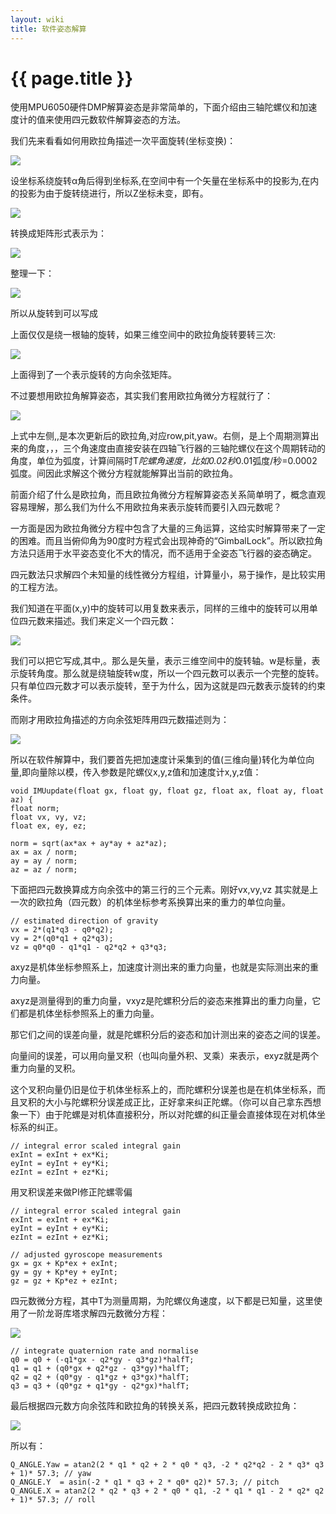 ```yaml
---
layout: wiki
title: 软件姿态解算
---
```


# {{ page.title }}
使用MPU6050硬件DMP解算姿态是非常简单的，下面介绍由三轴陀螺仪和加速度计的值来使用四元数软件解算姿态的方法。

我们先来看看如何用欧拉角描述一次平面旋转(坐标变换)：

![](/assets/img/soft-algorithm-1.png)

设坐标系绕旋转α角后得到坐标系,在空间中有一个矢量在坐标系中的投影为,在内的投影为由于旋转绕进行，所以Z坐标未变，即有。

![](/assets/img/soft-algorithm-2.png)

转换成矩阵形式表示为：

![](/assets/img/soft-algorithm-4.png)

整理一下：

![](/assets/img/soft-algorithm-5.png)

所以从旋转到可以写成

上面仅仅是绕一根轴的旋转，如果三维空间中的欧拉角旋转要转三次:

![](/assets/img/soft-algorithm-6.png)

上面得到了一个表示旋转的方向余弦矩阵。

不过要想用欧拉角解算姿态，其实我们套用欧拉角微分方程就行了：

![](/assets/img/soft-algorithm-7.png)

上式中左侧,,是本次更新后的欧拉角,对应row,pit,yaw。右侧，是上个周期测算出来的角度，，，三个角速度由直接安装在四轴飞行器的三轴陀螺仪在这个周期转动的角度，单位为弧度，计算间隔时T*陀螺角速度，比如0.02秒*0.01弧度/秒=0.0002弧度。间因此求解这个微分方程就能解算出当前的欧拉角。

前面介绍了什么是欧拉角，而且欧拉角微分方程解算姿态关系简单明了，概念直观容易理解，那么我们为什么不用欧拉角来表示旋转而要引入四元数呢？

一方面是因为欧拉角微分方程中包含了大量的三角运算，这给实时解算带来了一定的困难。而且当俯仰角为90度时方程式会出现神奇的“GimbalLock”。所以欧拉角方法只适用于水平姿态变化不大的情况，而不适用于全姿态飞行器的姿态确定。

四元数法只求解四个未知量的线性微分方程组，计算量小，易于操作，是比较实用的工程方法。

我们知道在平面(x,y)中的旋转可以用复数来表示，同样的三维中的旋转可以用单位四元数来描述。我们来定义一个四元数：

![](/assets/img/soft-algorithm-8.png)

我们可以把它写成,其中,。那么是矢量，表示三维空间中的旋转轴。w是标量，表示旋转角度。那么就是绕轴旋转w度，所以一个四元数可以表示一个完整的旋转。只有单位四元数才可以表示旋转，至于为什么，因为这就是四元数表示旋转的约束条件。

而刚才用欧拉角描述的方向余弦矩阵用四元数描述则为：

![](/assets/img/soft-algorithm-9.png)

所以在软件解算中，我们要首先把加速度计采集到的值(三维向量)转化为单位向量,即向量除以模，传入参数是陀螺仪x,y,z值和加速度计x,y,z值：

~~~
void IMUupdate(float gx, float gy, float gz, float ax, float ay, float az) {
float norm;
float vx, vy, vz;
float ex, ey, ez;         

norm = sqrt(ax*ax + ay*ay + az*az);      
ax = ax / norm;
ay = ay / norm;
az = az / norm;

~~~

下面把四元数换算成方向余弦中的第三行的三个元素。刚好vx,vy,vz 其实就是上一次的欧拉角（四元数）的机体坐标参考系换算出来的重力的单位向量。

~~~
// estimated direction of gravity
vx = 2*(q1*q3 - q0*q2);
vy = 2*(q0*q1 + q2*q3);
vz = q0*q0 - q1*q1 - q2*q2 + q3*q3;
~~~
axyz是机体坐标参照系上，加速度计测出来的重力向量，也就是实际测出来的重力向量。

axyz是测量得到的重力向量，vxyz是陀螺积分后的姿态来推算出的重力向量，它们都是机体坐标参照系上的重力向量。

那它们之间的误差向量，就是陀螺积分后的姿态和加计测出来的姿态之间的误差。

向量间的误差，可以用向量叉积（也叫向量外积、叉乘）来表示，exyz就是两个重力向量的叉积。

这个叉积向量仍旧是位于机体坐标系上的，而陀螺积分误差也是在机体坐标系，而且叉积的大小与陀螺积分误差成正比，正好拿来纠正陀螺。（你可以自己拿东西想象一下）由于陀螺是对机体直接积分，所以对陀螺的纠正量会直接体现在对机体坐标系的纠正。

~~~
// integral error scaled integral gain
exInt = exInt + ex*Ki;
eyInt = eyInt + ey*Ki;
ezInt = ezInt + ez*Ki;
~~~

用叉积误差来做PI修正陀螺零偏

~~~
// integral error scaled integral gain
exInt = exInt + ex*Ki;
eyInt = eyInt + ey*Ki;
ezInt = ezInt + ez*Ki;

// adjusted gyroscope measurements
gx = gx + Kp*ex + exInt;
gy = gy + Kp*ey + eyInt;
gz = gz + Kp*ez + ezInt;
~~~
四元数微分方程，其中T为测量周期，为陀螺仪角速度，以下都是已知量，这里使用了一阶龙哥库塔求解四元数微分方程：

![](/assets/img/soft-algorithm-6.png)

~~~
// integrate quaternion rate and normalise
q0 = q0 + (-q1*gx - q2*gy - q3*gz)*halfT;
q1 = q1 + (q0*gx + q2*gz - q3*gy)*halfT;
q2 = q2 + (q0*gy - q1*gz + q3*gx)*halfT;
q3 = q3 + (q0*gz + q1*gy - q2*gx)*halfT;  
~~~
最后根据四元数方向余弦阵和欧拉角的转换关系，把四元数转换成欧拉角：

![](/assets/img/soft-algorithm-6.png)

所以有：

~~~
Q_ANGLE.Yaw = atan2(2 * q1 * q2 + 2 * q0 * q3, -2 * q2*q2 - 2 * q3* q3 + 1)* 57.3; // yaw
Q_ANGLE.Y  = asin(-2 * q1 * q3 + 2 * q0* q2)* 57.3; // pitch
Q_ANGLE.X = atan2(2 * q2 * q3 + 2 * q0 * q1, -2 * q1 * q1 - 2 * q2* q2 + 1)* 57.3; // roll
~~~
